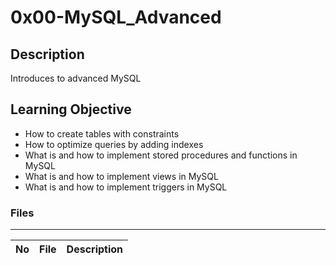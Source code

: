 # 0x00-MySQL_Advanced

## Description

Introduces to advanced MySQL

## Learning Objective

* How to create tables with constraints
* How to optimize queries by adding indexes
* What is and how to implement stored procedures and functions in MySQL
* What is and how to implement views in MySQL
* What is and how to implement triggers in MySQL

### Files

---
No | File | Description
---|---|---